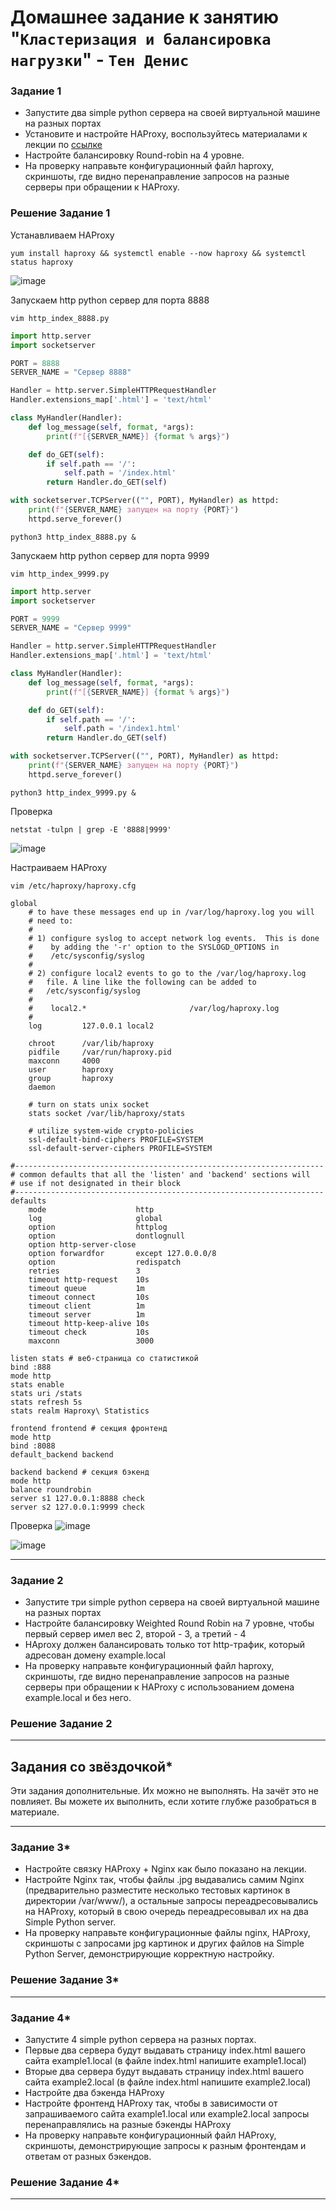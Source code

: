 # Домашнее задание к занятию "`Кластеризация и балансировка нагрузки`" - `Тен Денис`

### Задание 1
- Запустите два simple python сервера на своей виртуальной машине на разных портах
- Установите и настройте HAProxy, воспользуйтесь материалами к лекции по [ссылке](2/)
- Настройте балансировку Round-robin на 4 уровне.
- На проверку направьте конфигурационный файл haproxy, скриншоты, где видно перенаправление запросов на разные серверы при обращении к HAProxy.

### Решение Задание 1

Устанавливаем HAProxy
```
yum install haproxy && systemctl enable --now haproxy && systemctl status haproxy
```
![image](https://github.com/killakazzak/10-02-slb-cluster-hw/assets/32342205/b52a7428-84cd-4229-840b-fa90347eac9b)

Запускаем http python сервер для порта 8888

```
vim http_index_8888.py
```

```python
import http.server
import socketserver

PORT = 8888
SERVER_NAME = "Сервер 8888"

Handler = http.server.SimpleHTTPRequestHandler
Handler.extensions_map['.html'] = 'text/html'

class MyHandler(Handler):
    def log_message(self, format, *args):
        print(f"[{SERVER_NAME}] {format % args}")

    def do_GET(self):
        if self.path == '/':
            self.path = '/index.html'
        return Handler.do_GET(self)

with socketserver.TCPServer(("", PORT), MyHandler) as httpd:
    print(f"{SERVER_NAME} запущен на порту {PORT}")
    httpd.serve_forever()
```
```
python3 http_index_8888.py &
```

Запускаем http python сервер для порта 9999  
```
vim http_index_9999.py
```
```python
import http.server
import socketserver

PORT = 9999
SERVER_NAME = "Сервер 9999"

Handler = http.server.SimpleHTTPRequestHandler
Handler.extensions_map['.html'] = 'text/html'

class MyHandler(Handler):
    def log_message(self, format, *args):
        print(f"[{SERVER_NAME}] {format % args}")

    def do_GET(self):
        if self.path == '/':
            self.path = '/index1.html'
        return Handler.do_GET(self)

with socketserver.TCPServer(("", PORT), MyHandler) as httpd:
    print(f"{SERVER_NAME} запущен на порту {PORT}")
    httpd.serve_forever()
```
```
python3 http_index_9999.py &
```
Проверка
```
netstat -tulpn | grep -E '8888|9999'
```
![image](https://github.com/killakazzak/10-02-slb-cluster-hw/assets/32342205/bfe7774b-b58e-49aa-ad57-9d781216e327)

Настраиваем HAProxy
```
vim /etc/haproxy/haproxy.cfg
```
```
global
    # to have these messages end up in /var/log/haproxy.log you will
    # need to:
    #
    # 1) configure syslog to accept network log events.  This is done
    #    by adding the '-r' option to the SYSLOGD_OPTIONS in
    #    /etc/sysconfig/syslog
    #
    # 2) configure local2 events to go to the /var/log/haproxy.log
    #   file. A line like the following can be added to
    #   /etc/sysconfig/syslog
    #
    #    local2.*                       /var/log/haproxy.log
    #
    log         127.0.0.1 local2

    chroot      /var/lib/haproxy
    pidfile     /var/run/haproxy.pid
    maxconn     4000
    user        haproxy
    group       haproxy
    daemon

    # turn on stats unix socket
    stats socket /var/lib/haproxy/stats

    # utilize system-wide crypto-policies
    ssl-default-bind-ciphers PROFILE=SYSTEM
    ssl-default-server-ciphers PROFILE=SYSTEM

#---------------------------------------------------------------------
# common defaults that all the 'listen' and 'backend' sections will
# use if not designated in their block
#---------------------------------------------------------------------
defaults
    mode                    http
    log                     global
    option                  httplog
    option                  dontlognull
    option http-server-close
    option forwardfor       except 127.0.0.0/8
    option                  redispatch
    retries                 3
    timeout http-request    10s
    timeout queue           1m
    timeout connect         10s
    timeout client          1m
    timeout server          1m
    timeout http-keep-alive 10s
    timeout check           10s
    maxconn                 3000

listen stats # веб-страница со статистикой
bind :888
mode http
stats enable
stats uri /stats
stats refresh 5s
stats realm Haproxy\ Statistics

frontend frontend # секция фронтенд
mode http
bind :8088
default_backend backend

backend backend # секция бэкенд
mode http
balance roundrobin
server s1 127.0.0.1:8888 check
server s2 127.0.0.1:9999 check
```


Проверка
![image](https://github.com/killakazzak/10-02-slb-cluster-hw/assets/32342205/06d734b2-09fd-483f-a469-a085daf71416)

![image](https://github.com/killakazzak/10-02-slb-cluster-hw/assets/32342205/bb854518-6bc4-4f4e-b377-acc1b2c01dce)




---
### Задание 2
- Запустите три simple python сервера на своей виртуальной машине на разных портах
- Настройте балансировку Weighted Round Robin на 7 уровне, чтобы первый сервер имел вес 2, второй - 3, а третий - 4
- HAproxy должен балансировать только тот http-трафик, который адресован домену example.local
- На проверку направьте конфигурационный файл haproxy, скриншоты, где видно перенаправление запросов на разные серверы при обращении к HAProxy c использованием домена example.local и без него.

### Решение Задание 2

---

## Задания со звёздочкой*
Эти задания дополнительные. Их можно не выполнять. На зачёт это не повлияет. Вы можете их выполнить, если хотите глубже разобраться в материале.

---

### Задание 3*
- Настройте связку HAProxy + Nginx как было показано на лекции.
- Настройте Nginx так, чтобы файлы .jpg выдавались самим Nginx (предварительно разместите несколько тестовых картинок в директории /var/www/), а остальные запросы переадресовывались на HAProxy, который в свою очередь переадресовывал их на два Simple Python server.
- На проверку направьте конфигурационные файлы nginx, HAProxy, скриншоты с запросами jpg картинок и других файлов на Simple Python Server, демонстрирующие корректную настройку.

### Решение Задание 3*

---

### Задание 4*
- Запустите 4 simple python сервера на разных портах.
- Первые два сервера будут выдавать страницу index.html вашего сайта example1.local (в файле index.html напишите example1.local)
- Вторые два сервера будут выдавать страницу index.html вашего сайта example2.local (в файле index.html напишите example2.local)
- Настройте два бэкенда HAProxy
- Настройте фронтенд HAProxy так, чтобы в зависимости от запрашиваемого сайта example1.local или example2.local запросы перенаправлялись на разные бэкенды HAProxy
- На проверку направьте конфигурационный файл HAProxy, скриншоты, демонстрирующие запросы к разным фронтендам и ответам от разных бэкендов.

### Решение Задание 4*


------

